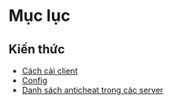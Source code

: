 # Mục lục

## Kiến thức
- [Cách cài client](kien_thuc/cach_cai_client.md)
- [Config](kien_thuc/config.md)
- [Danh sách anticheat trong các server](kien_thuc/ds_cac_anticheat_cua_server.md)

